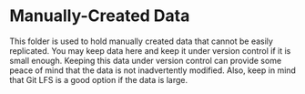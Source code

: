 # Manually-Created Data

This folder is used to hold manually created data that cannot be easily replicated.
You may keep data here and keep it under version control if it is small enough.
Keeping this data under version control can provide some peace of mind
that the data is not inadvertently modified.
Also, keep in mind that Git LFS is a good option if the data is large.

